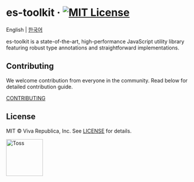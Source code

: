 # es-toolkit &middot; [![MIT License](https://img.shields.io/badge/license-MIT-blue.svg)](https://github.com/toss/slash/blob/main/LICENSE)

English | [한국어](./README-ko_kr.md)

es-toolkit is a state-of-the-art, high-performance JavaScript utility library featuring robust type annotations and straightforward implementations.


## Contributing

We welcome contribution from everyone in the community. Read below for detailed contribution guide.

[CONTRIBUTING](./.github/CONTRIBUTING.md)

## License

MIT © Viva Republica, Inc. See [LICENSE](./LICENSE) for details.

<a title="Toss" href="https://toss.im">
  <picture>
    <source media="(prefers-color-scheme: dark)" srcset="https://static.toss.im/logos/png/4x/logo-toss-reverse.png">
    <img alt="Toss" src="https://static.toss.im/logos/png/4x/logo-toss.png" width="100">
  </picture>
</a>
